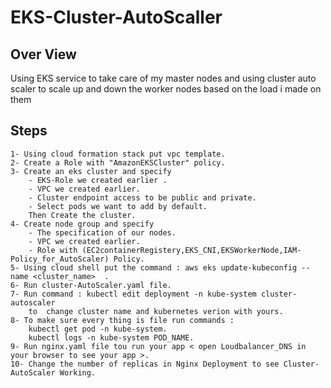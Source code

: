 # EKS-Cluster-AutoScaller

## Over View
Using EKS service to take care of my master nodes and using cluster auto scaler to scale up and down the worker nodes based on the load i made on them

## Steps
    1- Using cloud formation stack put vpc template.
    2- Create a Role with "AmazonEKSCluster" policy.
    3- Create an eks cluster and specify 
        - EKS-Role we created earlier .
        - VPC we created earlier.
        - Cluster endpoint access to be public and private. 
        - Select pods we want to add by default.
        Then Create the cluster.
    4- Create node group and specify 
        - The specification of our nodes. 
        - VPC we created earlier.
        - Role with (EC2containerRegistery,EKS_CNI,EKSWorkerNode,IAM-Policy_for_AutoScaler) Policy.
    5- Using cloud shell put the command : aws eks update-kubeconfig --name <cluster_name>  .
    6- Run cluster-AutoScaler.yaml file.
    7- Run command : kubectl edit deployment -n kube-system cluster-autoscaler 
        to  change cluster name and kubernetes verion with yours.
    8- To make sure every thing is file run commands : 
        kubectl get pod -n kube-system.
        kubectl logs -n kube-system POD_NAME.
    9- Run nginx.yaml file tou run your app < open Loudbalancer_DNS in your browser to see your app >.
    10- Change the number of replicas in Nginx Deployment to see Cluster-AutoScaler Working.